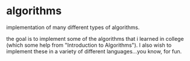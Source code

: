 algorithms
==========

implementation of many different types of algorithms.

the goal is to implement some of the algorithms that i learned in college (which some help from "Introduction to Algorithms").  I also wish to implement these in a variety of different languages...you know, for fun.
